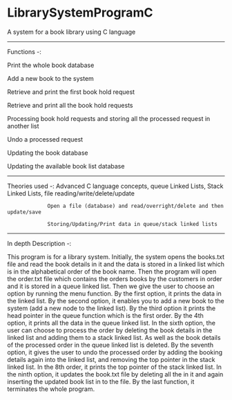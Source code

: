 # LibrarySystemProgramC
A system for a book library using C language

--------------------------------------------------------------------------------------------------------------------------------------------------------------------
 
 Functions -:
 
 Print the whole book database
 
 Add a new book to the system
 
 Retrieve and print the first book hold request
 
 Retrieve and print all the book hold requests
 
 Processing book hold requests and storing all the processed request in another list
 
 Undo a processed request
 
 Updating the book database
 
 Updating the available book list database
 
 ---------------------------------------------------------------------------------------------------------------------------------------------------------------------
 

Theories used -: Advanced C language concepts, queue Linked Lists, Stack Linked Lists, file reading/write/delete/update

                 Open a file (database) and read/overright/delete and then update/save
                 
                 Storing/Updating/Print data in queue/stack linked lists 

-----------------------------------------------------------------------------------------------------------------------------------------------------------------------

In depth Description -: 

This program is for a library system. Initially, the system opens the books.txt file and read the book details in it and the data is stored in a linked list which is in the alphabetical order of the book name. Then the program will open the order.txt file which contains the orders books by the customers in order and it is stored in a queue linked list. Then we give the user to choose an option by running the menu function. By the first option, it prints the data in the linked list. By the second option, it enables you to add a new book to the system (add a new node to the linked list). By the third option it prints the head pointer in the queue function which is the first order. By the 4th option, it prints all the data in the queue linked list. In the sixth option, the user can choose to process the order by deleting the book details in the linked list and adding them to a stack linked list. As well as the book details of the processed order in the queue linked list is deleted. By the seventh option, it gives the user to undo the processed order by adding the booking details again into the linked list, and removing the top pointer in the stack linked list. In the 8th order, it prints the top pointer of the stack linked list. In the ninth option, it updates the book.txt file by deleting all the in it and again inserting the updated book list in to the file. By the last function, it terminates the whole program. 

